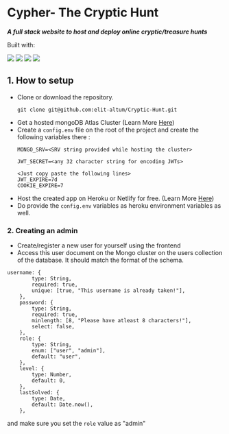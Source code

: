 # Cypher- The Cryptic Hunt

***A full stack website to host and deploy online cryptic/treasure hunts***

Built with:

<img src="https://img.shields.io/badge/database-mongoDB-brightgreen?style=flat&logo=mongoDB">
<img src="https://img.shields.io/badge/Backend-Node-green?style=flat&logo=Node.js">
<img src="https://img.shields.io/badge/Frontend-Material Design-blue?style=flat&logo=material-Design">
<img src="https://img.shields.io/badge/Template Engine-Pug-purple?style=flat">

## 1. How to setup
- Clone or download the repository.
  ```
  git clone git@github.com:elit-altum/Cryptic-Hunt.git
  ```
- Get a hosted mongoDB Atlas Cluster (Learn More [Here](https://www.youtube.com/watch?v=rPqRyYJmx2g))
- Create a ```config.env``` file on the root of the project and create the following variables there :
  ```
  MONGO_SRV=<SRV string provided while hosting the cluster>

  JWT_SECRET=<any 32 character string for encoding JWTs>

  <Just copy paste the following lines>
  JWT_EXPIRE=7d
  COOKIE_EXPIRE=7
  ```
- Host the created app on Heroku or Netlify for free. (Learn More [Here](https://www.youtube.com/watch?v=MxfxiR8TVNU))
- Do provide the ```config.env``` variables as heroku environment variables as well.

### 2. Creating an admin
- Create/register a new user for yourself using the frontend
- Access this user document on the Mongo cluster on the users collection of the database. It should match the format of the schema.
```
username: {
		type: String,
		required: true,
		unique: [true, "This username is already taken!"],
	},
	password: {
		type: String,
		required: true,
		minlength: [8, "Please have atleast 8 characters!"],
		select: false,
	},
	role: {
		type: String,
		enum: ["user", "admin"],
		default: "user",
	},
	level: {
		type: Number,
		default: 0,
	},
	lastSolved: {
		type: Date,
		default: Date.now(),
	},
```
and make sure you set the ```role``` value as "admin"
